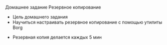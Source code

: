 Домашнее задание Резервное копирование
 - Цель домашнего задания
 - Научиться настраивать резервное копирование с помощью утилиты Borg
+ Резервная копия делается каждых 5 мин
